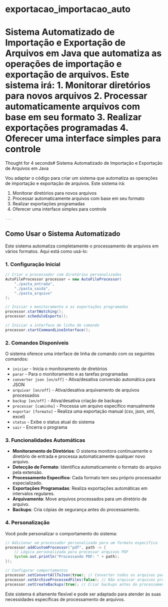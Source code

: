 # exportacao_importacao_auto
# Sistema Automatizado de Importação e Exportação de Arquivos em Java que automatiza as operações de importação e exportação de arquivos. Este sistema irá:  1. Monitorar diretórios para novos arquivos 2. Processar automaticamente arquivos com base em seu formato 3. Realizar exportações programadas 4. Oferecer uma interface simples para controle




Thought for 4 seconds# Sistema Automatizado de Importação e Exportação de Arquivos em Java

Vou adaptar o código para criar um sistema que automatiza as operações de importação e exportação de arquivos. Este sistema irá:

1. Monitorar diretórios para novos arquivos
2. Processar automaticamente arquivos com base em seu formato
3. Realizar exportações programadas
4. Oferecer uma interface simples para controle


```javascript project="AutoFileProcessor" file="AutoFileProcessor.java"
...
```

## Como Usar o Sistema Automatizado

Este sistema automatiza completamente o processamento de arquivos em vários formatos. Aqui está como usá-lo:

### 1. Configuração Inicial

```java
// Criar o processador com diretórios personalizados
AutoFileProcessor processor = new AutoFileProcessor(
    "./pasta_entrada", 
    "./pasta_saida", 
    "./pasta_arquivo"
);

// Iniciar o monitoramento e as exportações programadas
processor.startWatching();
processor.scheduleExports();

// Iniciar a interface de linha de comando
processor.startCommandLineInterface();
```

### 2. Comandos Disponíveis

O sistema oferece uma interface de linha de comando com os seguintes comandos:

- `iniciar` - Inicia o monitoramento de diretórios
- `parar` - Para o monitoramento e as tarefas programadas
- `converter json [on/off]` - Ativa/desativa conversão automática para JSON
- `arquivar [on/off]` - Ativa/desativa arquivamento de arquivos processados
- `backup [on/off]` - Ativa/desativa criação de backups
- `processar [caminho]` - Processa um arquivo específico manualmente
- `exportar [formato]` - Realiza uma exportação manual (csv, json, xml, excel)
- `status` - Exibe o status atual do sistema
- `sair` - Encerra o programa


### 3. Funcionalidades Automáticas

- **Monitoramento de Diretórios**: O sistema monitora continuamente o diretório de entrada e processa automaticamente qualquer novo arquivo.
- **Detecção de Formato**: Identifica automaticamente o formato do arquivo pela extensão.
- **Processamento Específico**: Cada formato tem seu próprio processador especializado.
- **Exportações Programadas**: Realiza exportações automáticas em intervalos regulares.
- **Arquivamento**: Move arquivos processados para um diretório de arquivo.
- **Backups**: Cria cópias de segurança antes do processamento.


### 4. Personalização

Você pode personalizar o comportamento do sistema:

```java
// Adicionar um processador personalizado para um formato específico
processor.addCustomProcessor("pdf", path -> {
    // Lógica personalizada para processar arquivos PDF
    System.out.println("Processando PDF: " + path);
});

// Configurar comportamentos
processor.setConvertAllToJson(true); // Converter todos os arquivos para JSON
processor.setArchiveProcessedFiles(false); // Não arquivar arquivos processados
processor.setCreateBackups(true); // Criar backups antes do processamento
```

Este sistema é altamente flexível e pode ser adaptado para atender às suas necessidades específicas de processamento de arquivos.
